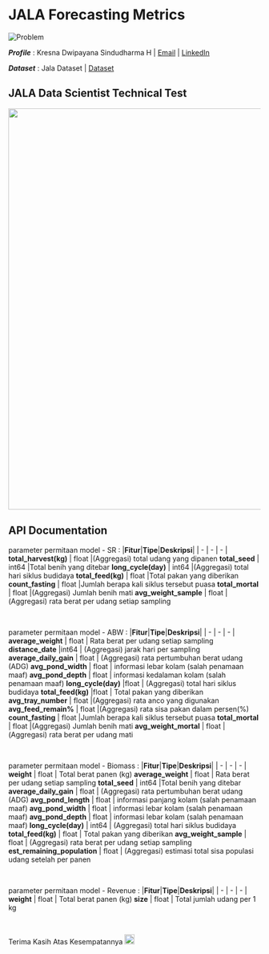 # JALA Forecasting Metrics

![Problem](https://img.shields.io/badge/Problem-Forecasting%20-blue.svg)

 **_Profile_** : Kresna Dwipayana Sindudharma H | [Email](mailto:kresnadwipsh@gmail.com) | [LinkedIn](https://www.linkedin.com/in/kresnadwipsh)

  **_Dataset_** : Jala Dataset | [Dataset](https://drive.google.com/drive/folders/1jaD2TxYk-sETHsa0nCw8i19Ha9Otp0Xz)

##  JALA Data Scientist Technical Test 
<img src= https://strapi.jala.tech/uploads/jala_logo_6298181eb0.png width="1000" height="800" />

##  API Documentation 
parameter permitaan model - SR :
|__Fitur__|__Tipe__|__Deskripsi__|
| - | - | - |
**total_harvest(kg)** | float |(Aggregasi) total udang yang dipanen
**total_seed** | int64 |Total benih yang ditebar
**long_cycle(day)** | int64 |(Aggregasi) total hari siklus budidaya 
**total_feed(kg)** | float |Total pakan yang diberikan
**count_fasting** | float |Jumlah berapa kali siklus tersebut puasa 
**total_mortal** | float |(Aggregasi) Jumlah benih mati
**avg_weight_sample** | float |(Aggregasi) rata berat per udang setiap sampling

<br>
 
parameter permitaan model - ABW :
|__Fitur__|__Tipe__|__Deskripsi__|
| - | - | - |
**average_weight** | float | Rata berat per udang setiap sampling
**distance_date**  |int64 | (Aggregasi) jarak hari per sampling
**average_daily_gain** | float | (Aggregasi) rata pertumbuhan berat udang (ADG)
**avg_pond_width** | float | informasi lebar kolam (salah penamaan maaf)
**avg_pond_depth** | float | informasi kedalaman kolam (salah penamaan maaf) 
**long_cycle(day)** |float | (Aggregasi) total hari siklus budidaya 
**total_feed(kg)** |float | Total pakan yang diberikan
**avg_tray_number** | float |(Aggregasi) rata anco yang digunakan
**avg_feed_remain%** | float |(Aggregasi) rata sisa pakan dalam persen(%)
**count_fasting** | float |Jumlah berapa kali siklus tersebut puasa
**total_mortal** | float |(Aggregasi) Jumlah benih mati
**avg_weight_mortal** | float |(Aggregasi) rata berat per udang mati

<br>

parameter permitaan model - Biomass :
|__Fitur__|__Tipe__|__Deskripsi__|
| - | - | - |
**weight** | float | Total berat panen (kg)
**average_weight** | float | Rata berat per udang setiap sampling
**total_seed** | int64 |Total benih yang ditebar
**average_daily_gain** | float | (Aggregasi) rata pertumbuhan berat udang (ADG)
**avg_pond_length** | float | informasi panjang kolam (salah penamaan maaf)
**avg_pond_width** | float | informasi lebar kolam (salah penamaan maaf)
**avg_pond_depth** | float | informasi lebar kolam (salah penamaan maaf) 
**long_cycle(day)** | int64 | (Aggregasi) total hari siklus budidaya 
**total_feed(kg)** | float | Total pakan yang diberikan
**avg_weight_sample** | float | (Aggregasi) rata berat per udang setiap sampling
**est_remaining_population** | float |  (Aggregasi) estimasi total sisa populasi udang setelah per panen 

<br>

parameter permitaan model - Revenue :
|__Fitur__|__Tipe__|__Deskripsi__|
| - | - | - |
**weight** | float | Total berat panen (kg)
**size** | float | Total jumlah udang per 1 kg

<br>

Terima Kasih Atas Kesempatannya <img src= "https://cdn.shopify.com/s/files/1/1061/1924/products/18_1024x1024.png?v=1571606118" width="20" />
